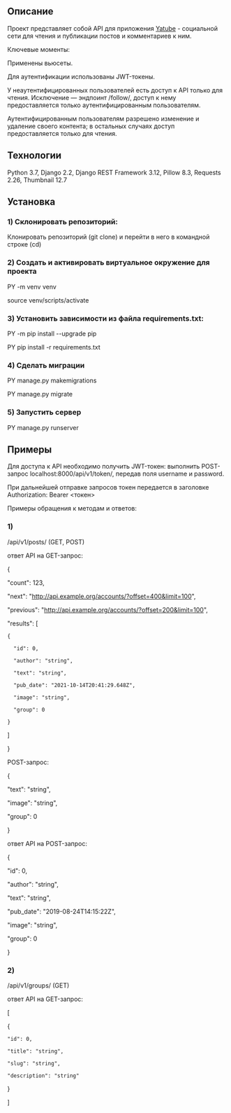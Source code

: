 ## Описание

Проект представляет собой API для приложения [Yatube](https://github.com/marinamurina/hw05_final) - социальной сети для чтения и публикации постов и комментариев к ним.

Ключевые моменты:

Применены вьюсеты.

Для аутентификации использованы JWT-токены.

У неаутентифицированных пользователей есть доступ к API только для чтения. Исключение — эндпоинт /follow/, доступ к нему предоставляется только аутентифицированным пользователям. 

Аутентифицированным пользователям разрешено изменение и удаление своего контента; в остальных случаях доступ предоставляется только для чтения.

## Технологии
Python 3.7, Django 2.2, Django REST Framework 3.12, Pillow 8.3, Requests 2.26, Thumbnail 12.7

## Установка

### 1) Склонировать репозиторий:
Клонировать репозиторий (git clone) и перейти в него в командной строке (cd)

### 2) Создать и активировать виртуальное окружение для проекта

PY -m venv venv

source venv/scripts/activate

### 3) Установить зависимости из файла requirements.txt:

PY -m pip install --upgrade pip

PY pip install -r requirements.txt

### 4) Сделать миграции

PY manage.py makemigrations

PY manage.py migrate

### 5) Запустить сервер

PY manage.py runserver

## Примеры

Для доступа к API необходимо получить JWT-токен: выполнить POST-запрос localhost:8000/api/v1/token/, передав поля username и password.

При дальнейшей отправке запросов токен передается в заголовке Authorization: Bearer <токен>

Примеры обращения к методам и ответов:

### 1) 

/api/v1/posts/ (GET, POST) 

 

ответ API на GET-запрос: 

 

{ 

  "count": 123, 

  "next": "http://api.example.org/accounts/?offset=400&limit=100", 

  "previous": "http://api.example.org/accounts/?offset=200&limit=100", 

  "results": [ 

    { 

      "id": 0, 

      "author": "string", 

      "text": "string", 

      "pub_date": "2021-10-14T20:41:29.648Z", 

      "image": "string", 

      "group": 0 

    } 

  ] 

} 

 

POST-запрос: 

 

{ 

  "text": "string", 

  "image": "string", 

  "group": 0 

} 

 

ответ API на POST-запрос: 

 

{ 

"id": 0, 

"author": "string", 

"text": "string", 

"pub_date": "2019-08-24T14:15:22Z", 

"image": "string", 

"group": 0 

} 

 

### 2) 

 

/api/v1/groups/ (GET) 

 

ответ API на GET-запрос: 

 

[ 

  { 

    "id": 0, 

    "title": "string", 

    "slug": "string", 

    "description": "string" 

  } 

] 
